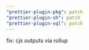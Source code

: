 ```yaml
---
"prettier-plugin-pkg": patch
"prettier-plugin-sh": patch
"prettier-plugin-sql": patch
---
```


fix: cjs outputs via rollup
